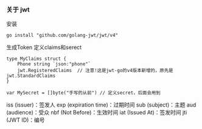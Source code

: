 ### 关于 jwt

安装

``` shell
go install "github.com/golang-jwt/jwt/v4"
```

生成Token
定义claims和serect

``` golang
type MyClaims struct {
    Phone string `json:"phone"`
    jwt.RegisteredClaims  // 注意!这是jwt-go的v4版本新增的，原先是jwt.StandardClaims
}

var MySecret = []byte("手写的从前") // 定义secret，后面会用到

```

iss (issuer)：签发人
exp (expiration time)：过期时间
sub (subject)：主题
aud (audience)：受众
nbf (Not Before)：生效时间
iat (Issued At)：签发时间
jti (JWT ID)：编号
